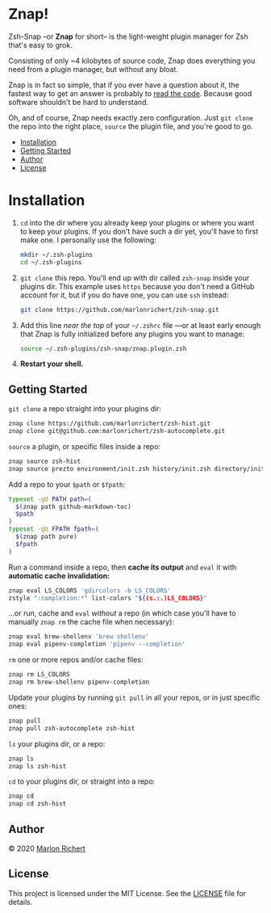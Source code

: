 # Znap!
Zsh-Snap –or **Znap** for short– is the light-weight plugin manager for Zsh that's easy to grok.

Consisting of only ~4 kilobytes of source code, Znap does everything you need from a
plugin manager, but without any bloat.

Znap is in fact so simple, that if you ever have a question about it, the fastest way to get an
answer is probably to [read the code](znap). Because good software shouldn't be hard to
understand.

Oh, and of course, Znap needs exactly zero configuration. Just `git clone` the repo into the
right place, `source` the plugin file, and you're good to go.

* [Installation](#installation)
* [Getting Started](#getting-started)
* [Author](#author)
* [License](#license)

# Installation
1. `cd` into the dir where you already keep your plugins or where you want to keep your plugins. If
   you don't have such a dir yet, you'll have to first make one. I personally use the following:
   ```sh
   mkdir ~/.zsh-plugins
   cd ~/.zsh-plugins
   ```
1. `git clone` this repo. You'll end up with dir called `zsh-snap` inside your plugins dir. This
   example uses `https` because you don't need a GitHub account for it, but if you do have one,
   you can use `ssh` instead:
   ```sh
   git clone https://github.com/marlonrichert/zsh-snap.git
   ```
1. Add this line _near the top_ of your `~/.zshrc` file —or at least early enough that Znap is
   fully initialized before any plugins you want to manage:
   ```sh
   source ~/.zsh-plugins/zsh-snap/znap.plugin.zsh
   ```
1. **Restart your shell.**

## Getting Started

`git clone` a repo straight into your plugins dir:
```sh
znap clone https://github.com/marlonrichert/zsh-hist.git
znap clone git@github.com:marlonrichert/zsh-autocomplete.git
```

`source` a plugin, or specific files inside a repo:
```sh
znap source zsh-hist
znap source prezto environment/init.zsh history/init.zsh directory/init.zsh
```

Add a repo to your `$path` or `$fpath`:
```sh
typeset -gU PATH path=(
  $(znap path github-markdown-toc)
  $path
)
typeset -gU FPATH fpath=(
  $(znap path pure)
  $fpath
)
```

Run a command inside a repo, then **cache its output** and `eval` it with **automatic cache
invalidation:**
```sh
znap eval LS_COLORS 'gdircolors -b LS_COLORS'
zstyle ":completion:*" list-colors "${(s.:.)LS_COLORS}"
```

…or run, cache and `eval` _without_ a repo (in which case you'll have to manually `znap rm` the
cache file when necessary):
```sh
znap eval brew-shellenv 'brew shellenv'
znap eval pipenv-completion 'pipenv --completion'
```

`rm` one or more repos and/or cache files:
```sh
znap rm LS_COLORS
znap rm brew-shellenv pipenv-completion
```

Update your plugins by running `git pull` in all your repos, or in just specific ones:
```sh
znap pull
znap pull zsh-autocomplete zsh-hist
```

`ls` your plugins dir, or a repo:
```sh
znap ls
znap ls zsh-hist
```

`cd` to your plugins dir, or straight into a repo:
```sh
znap cd
znap cd zsh-hist
```

## Author
© 2020 [Marlon Richert](https://github.com/marlonrichert)

## License
This project is licensed under the MIT License. See the
[LICENSE](LICENSE) file for details.
